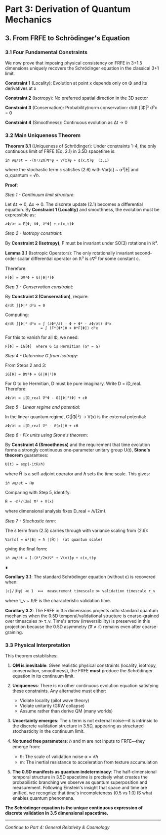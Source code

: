 # Part 3: Derivation of Quantum Mechanics

## 3. From FRFE to Schrödinger's Equation

### 3.1 Four Fundamental Constraints

We now prove that imposing physical consistency on FRFE in 3+1.5 dimensions uniquely recovers the Schrödinger equation in the classical 3+1 limit.

**Constraint 1** (Locality): Evolution at point x depends only on Φ and its derivatives at x

**Constraint 2** (Isotropy): No preferred spatial direction in the 3D sector

**Constraint 3** (Conservation): Probability/norm conservation: d/dt ∫|Φ|² d³x = 0

**Constraint 4** (Smoothness): Continuous evolution as Δt → 0

### 3.2 Main Uniqueness Theorem

**Theorem 3.1** (Uniqueness of Schrödinger): Under constraints 1-4, the only continuous limit of FRFE (Eq. 2.1) in 3.5D spacetime is:

```
iℏ ∂ψ/∂t = -(ℏ²/2m)∇²ψ + V(x)ψ + ε(x,t)ψ  (3.1)
```

where the stochastic term ε satisfies (2.6) with Var[ε] ~ α²|E| and α_quantum = √ℏ.

**Proof**:

*Step 1 - Continuum limit structure*:

Let Δt → 0, Δx → 0. The discrete update (2.1) becomes a differential equation. By **Constraint 1 (Locality)** and smoothness, the evolution must be expressible as:

```
∂Φ/∂t = F[Φ, ∇Φ, ∇²Φ] + ε(x,t)Φ
```

*Step 2 - Isotropy constraint*:

By **Constraint 2 (Isotropy)**, F must be invariant under SO(3) rotations in ℝ³.

**Lemma 3.1** (Isotropic Operators): The only rotationally invariant second-order scalar differential operator on ℝ³ is c∇² for some constant c.

Therefore:

```
F[Φ] = D∇²Φ + G(|Φ|²)Φ
```

*Step 3 - Conservation constraint*:

By **Constraint 3 (Conservation)**, require:

```
d/dt ∫|Φ|² d³x = 0
```

Computing:

```
d/dt ∫|Φ|² d³x = ∫ (∂Φ*/∂t · Φ + Φ* · ∂Φ/∂t) d³x
                = ∫ (F*[Φ*]Φ + Φ*F[Φ]) d³x
```

For this to vanish for all Φ, we need:

```
F[Φ] = iG[Φ]  where G is Hermitian (G* = G)
```

*Step 4 - Determine G from isotropy*:

From Steps 2 and 3:

```
iG[Φ] = D∇²Φ + G(|Φ|²)Φ
```

For G to be Hermitian, D must be pure imaginary. Write D = iD_real. Therefore:

```
∂Φ/∂t = i[D_real ∇²Φ - G(|Φ|²)Φ] + εΦ
```

*Step 5 - Linear regime and potential*:

In the linear quantum regime, G(|Φ|²) → V(x) is the external potential:

```
∂Φ/∂t = i[D_real ∇² - V(x)]Φ + εΦ
```

*Step 6 - Fix units using Stone's theorem*:

By **Constraint 4 (Smoothness)** and the requirement that time evolution forms a strongly continuous one-parameter unitary group U(t), **Stone's theorem** guarantees:

```
U(t) = exp(-itĤ/ℏ)
```

where Ĥ is a self-adjoint operator and ℏ sets the time scale. This gives:

```
iℏ ∂ψ/∂t = Ĥψ
```

Comparing with Step 5, identify:

```
Ĥ = -ℏ²/(2m) ∇² + V(x)
```

where dimensional analysis fixes D_real = ℏ/(2m).

*Step 7 - Stochastic term*:

The ε term from (2.5) carries through with variance scaling from (2.6):

```
Var[ε] = α²|E| = ℏ |⟨Ĥ⟩|  (at quantum scale)
```

giving the final form:

```
iℏ ∂ψ/∂t = [-(ℏ²/2m)∇² + V(x)]ψ + ε(x,t)ψ
```

∎

**Corollary 3.1**: The standard Schrödinger equation (without ε) is recovered when:

```
|ε|/|Ĥψ| ≪ 1  ⟺  measurement timescale ≫ validation timescale τ_v
```

where τ_v ~ ℏ/E is the characteristic validation time.

**Corollary 3.2**: The FRFE in 3.5 dimensions projects onto standard quantum mechanics when the 0.5D temporal/validational structure is coarse-grained over timescales ≫ τ_v. Time's arrow (irreversibility) is preserved in this projection because the 0.5D asymmetry (∇ ≠ ℰ) remains even after coarse-graining.

### 3.3 Physical Interpretation

This theorem establishes:

1. **QM is inevitable**: Given realistic physical constraints (locality, isotropy, conservation, smoothness), the FRFE **must** produce the Schrödinger equation in its continuum limit.

2. **Uniqueness**: There is no other continuous evolution equation satisfying these constraints. Any alternative must either:
   - Violate locality (pilot wave theory)
   - Violate unitarity (GRW collapse)
   - Assume rather than derive QM (many worlds)

3. **Uncertainty emerges**: The ε term is not external noise—it is intrinsic to the discrete validation structure in 3.5D, appearing as structured stochasticity in the continuum limit.

4. **No tuned free parameters**: ℏ and m are not inputs to FRFE—they emerge from:
   - ℏ: The scale of validation noise α = √ℏ
   - m: The inertial resistance to acceleration from texture accumulation

5. **The 0.5D manifests as quantum indeterminacy**: The half-dimensional temporal structure in 3.5D spacetime is precisely what creates the probabilistic branching we observe as quantum superposition and measurement. Following Einstein's insight that space and time are unified, we recognize that time's incompleteness (0.5 vs 1.0) IS what enables quantum phenomena.

**The Schrödinger equation is the unique continuous expression of discrete validation in 3.5 dimensional spacetime.**

---

*Continue to Part 4: General Relativity & Cosmology*
